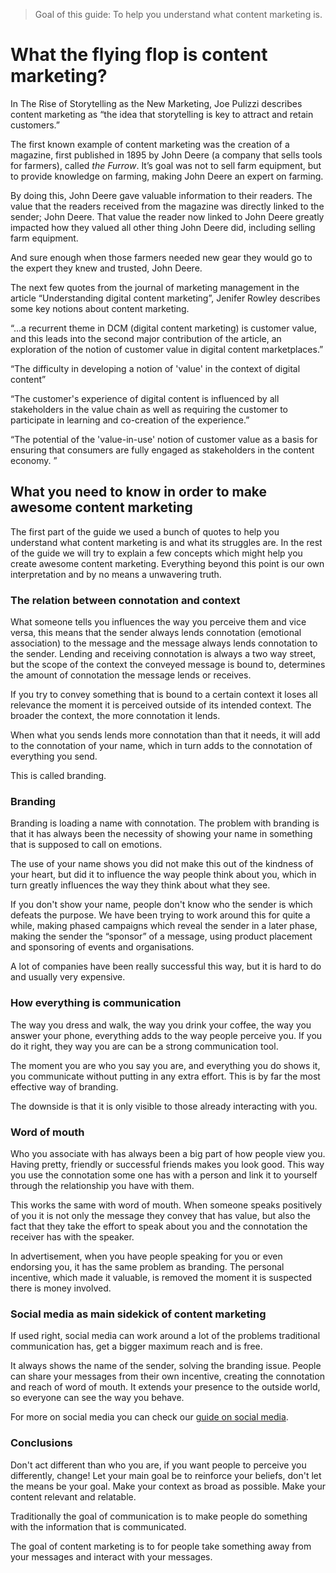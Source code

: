 > Goal of this guide: To help you understand what content marketing is.

# What the flying flop is content marketing?

In The Rise of Storytelling as the New Marketing,
Joe Pulizzi describes content marketing as “the idea that storytelling is key to attract and retain customers.”

The first known example of content marketing was the creation of a magazine, first published in 1895 by John Deere (a company that sells tools for farmers), called *the Furrow*. It’s goal was not to sell farm equipment, but to provide knowledge on farming, making John Deere an expert on farming.

By doing this, John Deere gave valuable information to their readers. The value that the readers received from the magazine was directly linked to the sender; John Deere. That value the reader now linked to John Deere greatly impacted how they valued all other thing John Deere did, including selling farm equipment.

And sure enough when those farmers needed new gear they would go to the expert they knew and trusted, John Deere.

The next few quotes from the journal of marketing management in the article “Understanding digital content marketing”, Jenifer Rowley describes some key notions about content marketing.

“...a recurrent theme in DCM (digital content marketing) is customer value, and this leads into the second major contribution of the article, an exploration of the notion of customer value in digital content marketplaces.”

“The difficulty in developing a notion of 'value' in the context of digital content”

“The customer's experience of digital content is influenced by all stakeholders in the value chain as well as requiring the customer to participate in learning and co-creation of the experience.”

“The potential of the 'value-in-use' notion of customer value as a basis for ensuring that consumers are fully engaged as stakeholders in the content economy. ”

## What you need to know in order to make awesome content marketing

The first part of the guide we used a bunch of quotes to help you understand what content marketing is and what its struggles are. In the rest of the guide we will try to explain a few concepts which might help you create awesome content marketing. Everything beyond this point is our own interpretation and by no means a unwavering truth.

### The relation between connotation and context

What someone tells you influences the way you perceive them and vice versa, this means that the sender always lends connotation (emotional association) to the message and the message always lends connotation to the sender. Lending and receiving connotation is always a two way street, but the scope of the context the conveyed message is bound to, determines the amount of connotation the message lends or receives.

If you try to convey something that is bound to a certain context it loses all relevance the moment it is perceived outside of its intended context. The broader the context, the more connotation it lends.

When what you sends lends more connotation than that it needs, it will add to the connotation of your name, which in turn adds to the connotation of everything you send.

This is called branding.

### Branding

Branding is loading a name with connotation. The problem with branding is that it has always been the necessity of showing your name in something that is supposed to call on emotions.

The use of your name shows you did not make this out of the kindness of your heart, but did it to influence the way people think about you, which in turn greatly influences the way they think about what they see.

If you don't show your name, people don't know who the sender is which defeats the purpose.  We have been trying to work around this for quite a while, making phased campaigns which reveal the sender in a later phase, making the sender the “sponsor” of a message, using product placement and sponsoring of events and organisations.

A lot of companies have been really successful this way, but it is hard to do and usually very expensive.

### How everything is communication

The way you dress and walk, the way you drink your coffee, the way you answer your phone, everything adds to the way people perceive you. If you do it right, they way you are can be a strong communication tool.

The moment you are who you say you are, and everything you do shows it, you communicate without putting in any extra effort. This is by far the most effective way of branding.

The downside is that it is only visible to those already interacting with you.

### Word of mouth

Who you associate with has always been a big part of how people view you. Having pretty, friendly or successful friends makes you look good. This way you use the connotation some one has with a person and link it to yourself through the relationship you have with them.

This works the same with word of mouth. When someone speaks positively of you it is not only the message they convey that has value, but also the fact that they take the effort to speak about you and the connotation the receiver has with the speaker.

In advertisement, when you have people speaking for you or even endorsing you, it has the same problem as branding. The personal incentive, which made it valuable, is removed the moment it is suspected there is money involved.

### Social media as main sidekick of content marketing

If used right, social media can work around a lot of the problems traditional communication has, get a bigger maximum reach and is free.

It always shows the name of the sender, solving the branding issue. People can share your messages from their own incentive, creating the connotation and reach of word of mouth. It extends your presence to the outside world, so everyone can see the way you behave.

For more on social media you can check our [guide on social media](.../use-social-media-as-comunication-tool).

### Conclusions

Don't act different than who you are, if you want people to perceive you differently, change!
Let your main goal be to reinforce your beliefs, don't let the means be your goal. Make your context as broad as possible. Make your content relevant and relatable.

Traditionally the goal of communication is to make people do something with the information that is communicated.

The goal of content marketing is to for people take something away from your messages and interact with your messages.
